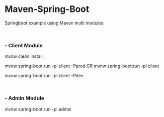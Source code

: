 # Maven-Spring-Boot
Springboot example using Maven multi modules 

<br />

### - Client Module

mvnw clean install

mvnw spring-boot:run -pl client -Pprod   OR   mvnw spring-boot:run -pl client  

mvnw spring-boot:run -pl client -Pdev

<br />

### - Admin Module

mvnw spring-boot:run -pl admin
